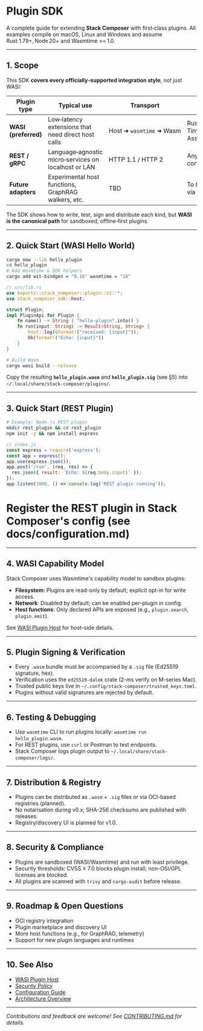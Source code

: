 # Plugin SDK

A complete guide for extending **Stack Composer** with first‑class plugins. All examples compile on macOS, Linux and Windows and assume Rust 1.79+, Node 20+ and Wasmtime >= 1.0.

---

## 1. Scope

This SDK **covers every officially‑supported integration style**, not just WASI:

| Plugin type          | Typical use                                          | Transport                | Runtime                           |
| -------------------- | ---------------------------------------------------- | ------------------------ | --------------------------------- |
| **WASI (preferred)** | Low‑latency extensions that need direct host calls   | Host ➜ `wasmtime` ➜ Wasm | Rust, Zig, TinyGo, AssemblyScript |
| **REST / gRPC**      | Language‑agnostic micro‑services on localhost or LAN | HTTP 1.1 / HTTP 2        | Any language / container          |
| **Future adapters**  | Experimental host functions, GraphRAG walkers, etc.  | TBD                      | To be defined via ADR             |

The SDK shows how to write, test, sign and distribute each kind, but **WASI is the canonical path** for sandboxed, offline‑first plugins.

---

## 2. Quick Start (WASI Hello World)

```bash
cargo new --lib hello_plugin
cd hello_plugin
# Add Wasmtime & SDK helpers
cargo add wit-bindgen = "0.16" wasmtime = "18"
```

```rust
// src/lib.rs
use exports::stack_composer::plugin::v1::*;
use stack_composer_sdk::host;

struct Plugin;
impl PluginApi for Plugin {
    fn name() -> String { "hello-plugin".into() }
    fn run(input: String) -> Result<String, String> {
        host::log(&format!("received: {input}"));
        Ok(format!("Echo: {input}"))
    }
}
```

```bash
# Build Wasm
cargo wasi build --release
```

Copy the resulting **`hello_plugin.wasm`** and **`hello_plugin.sig`** (see §5) into  
`~/.local/share/stack-composer/plugins/`.

---

## 3. Quick Start (REST Plugin)

```bash
# Example: Node.js REST plugin
mkdir rest_plugin && cd rest_plugin
npm init -y && npm install express
```

```js
// index.js
const express = require('express');
const app = express();
app.use(express.json());
app.post('/run', (req, res) => {
  res.json({ result: `Echo: ${req.body.input}` });
});
app.listen(3000, () => console.log('REST plugin running'));
```

# Register the REST plugin in Stack Composer's config (see docs/configuration.md)

---

## 4. WASI Capability Model

Stack Composer uses Wasmtime's capability model to sandbox plugins:

- **Filesystem**: Plugins are read-only by default; explicit opt-in for write access.
- **Network**: Disabled by default; can be enabled per-plugin in config.
- **Host functions**: Only declared APIs are exposed (e.g., `plugin.search`, `plugin.emit`).

See [WASI Plugin Host](../component-details/plugin-host.md) for host-side details.

---

## 5. Plugin Signing & Verification

- Every `.wasm` bundle must be accompanied by a `.sig` file (Ed25519 signature, hex).
- Verification uses the `ed25519-dalek` crate (2-ms verify on M-series Mac).
- Trusted public keys live in `~/.config/stack-composer/trusted_keys.toml`.
- Plugins without valid signatures are rejected by default.

---

## 6. Testing & Debugging

- Use `wasmtime` CLI to run plugins locally: `wasmtime run hello_plugin.wasm`.
- For REST plugins, use `curl` or Postman to test endpoints.
- Stack Composer logs plugin output to `~/.local/share/stack-composer/logs/`.

---

## 7. Distribution & Registry

- Plugins can be distributed as `.wasm` + `.sig` files or via OCI-based registries (planned).
- No notarisation during v0.x; SHA-256 checksums are published with releases.
- Registry/discovery UI is planned for v1.0.

---

## 8. Security & Compliance

- Plugins are sandboxed (WASI/Wasmtime) and run with least privilege.
- Security thresholds: CVSS ≥ 7.0 blocks plugin install; non-OSI/GPL licenses are blocked.
- All plugins are scanned with `trivy` and `cargo-audit` before release.

---

## 9. Roadmap & Open Questions

- OCI registry integration
- Plugin marketplace and discovery UI
- More host functions (e.g., for GraphRAG, telemetry)
- Support for new plugin languages and runtimes

---

## 10. See Also

- [WASI Plugin Host](../component-details/plugin-host.md)
- [Security Policy](../security-policy.md)
- [Configuration Guide](../configuration.md)
- [Architecture Overview](../architecture-overview.md)

---

_Contributions and feedback are welcome! See [CONTRIBUTING.md](../../CONTRIBUTING.md) for details._
